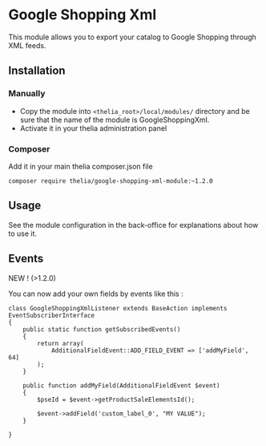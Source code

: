# Google Shopping Xml

This module allows you to export your catalog to Google Shopping through XML feeds.

## Installation

### Manually

* Copy the module into ```<thelia_root>/local/modules/``` directory and be sure that the name of the module is GoogleShoppingXml.
* Activate it in your thelia administration panel

### Composer

Add it in your main thelia composer.json file

```
composer require thelia/google-shopping-xml-module:~1.2.0
```

## Usage

See the module configuration in the back-office for explanations about how to use it.

## Events

NEW ! (>1.2.0)

You can now add your own fields by events like this :
```
class GoogleShoppingXmlListener extends BaseAction implements EventSubscriberInterface
{
    public static function getSubscribedEvents()
    {
        return array(
            AdditionalFieldEvent::ADD_FIELD_EVENT => ['addMyField', 64]
        );
    }

    public function addMyField(AdditionalFieldEvent $event)
    {
        $pseId = $event->getProductSaleElementsId();
        
        $event->addField('custom_label_0', "MY VALUE");
    }

}
```
